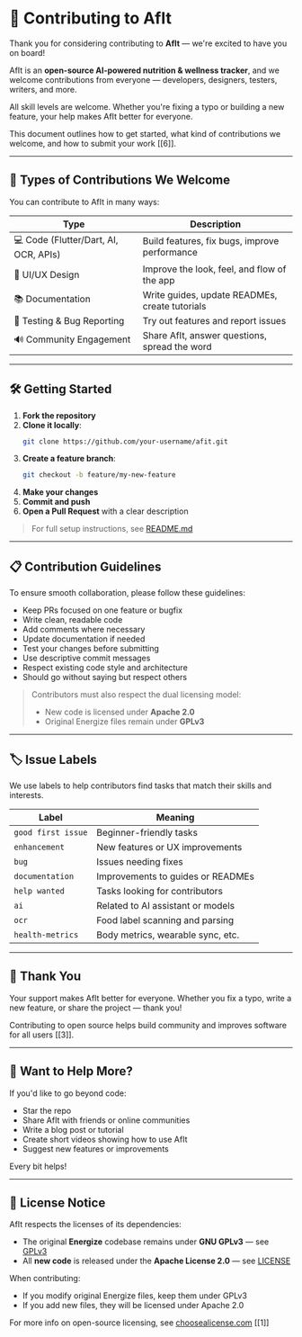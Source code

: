 # 🤝 Contributing to AfIt

Thank you for considering contributing to **AfIt** — we're excited to have you on board!

AfIt is an **open-source AI-powered nutrition & wellness tracker**, and we welcome contributions from everyone — developers, designers, testers, writers, and more.

All skill levels are welcome. Whether you're fixing a typo or building a new feature, your help makes AfIt better for everyone.

This document outlines how to get started, what kind of contributions we welcome, and how to submit your work [[6]].

---

## 🧱 Types of Contributions We Welcome

You can contribute to AfIt in many ways:

| Type | Description |
|------|-------------|
| 💻 Code (Flutter/Dart, AI, OCR, APIs) | Build features, fix bugs, improve performance |
| 🎨 UI/UX Design | Improve the look, feel, and flow of the app |
| 📚 Documentation | Write guides, update READMEs, create tutorials |
| 🧪 Testing & Bug Reporting | Try out features and report issues |
| 🔊 Community Engagement | Share AfIt, answer questions, spread the word |

---

## 🛠️ Getting Started

1. **Fork the repository**
2. **Clone it locally**:
   ```bash
   git clone https://github.com/your-username/afit.git
   ```
3. **Create a feature branch**:
   ```bash
   git checkout -b feature/my-new-feature
   ```
4. **Make your changes**
5. **Commit and push**
6. **Open a Pull Request** with a clear description

> For full setup instructions, see [README.md](README.md)

---

## 📋 Contribution Guidelines

To ensure smooth collaboration, please follow these guidelines:

- Keep PRs focused on one feature or bugfix
- Write clean, readable code
- Add comments where necessary
- Update documentation if needed
- Test your changes before submitting
- Use descriptive commit messages
- Respect existing code style and architecture
- Should go without saying but respect others

> Contributors must also respect the dual licensing model:  
> - New code is licensed under **Apache 2.0**  
> - Original Energize files remain under **GPLv3**

---

## 🏷️ Issue Labels

We use labels to help contributors find tasks that match their skills and interests.

| Label | Meaning |
|-------|---------|
| `good first issue` | Beginner-friendly tasks |
| `enhancement` | New features or UX improvements |
| `bug` | Issues needing fixes |
| `documentation` | Improvements to guides or READMEs |
| `help wanted` | Tasks looking for contributors |
| `ai` | Related to AI assistant or models |
| `ocr` | Food label scanning and parsing |
| `health-metrics` | Body metrics, wearable sync, etc. |

---

## 🙌 Thank You

Your support makes AfIt better for everyone. Whether you fix a typo, write a new feature, or share the project — thank you!

Contributing to open source helps build community and improves software for all users [[3]].

---

## 🧡 Want to Help More?

If you'd like to go beyond code:
- Star the repo
- Share AfIt with friends or online communities
- Write a blog post or tutorial
- Create short videos showing how to use AfIt
- Suggest new features or improvements

Every bit helps!

---

## 📄 License Notice

AfIt respects the licenses of its dependencies:
- The original **Energize** codebase remains under **GNU GPLv3** — see [GPLv3](GPLv3)
- All **new code** is released under the **Apache License 2.0** — see [LICENSE](LICENSE)

When contributing:
- If you modify original Energize files, keep them under GPLv3
- If you add new files, they will be licensed under Apache 2.0

For more info on open-source licensing, see [choosealicense.com](https://choosealicense.com/) [[1]]
